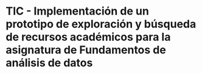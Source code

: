 # TIC - Implementación de un prototipo de exploración y búsqueda de recursos académicos para la asignatura de Fundamentos de análisis de datos

